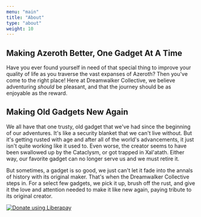 ```yaml
---
menu: "main"
title: "About"
type: "about"
weight: 10
---
```


## Making Azeroth Better, One Gadget At A Time

Have you ever found yourself in need of that special thing to improve your quality of life as you traverse the vast expanses of Azeroth? Then you've come to the right place! Here at Dreamwalker Collective, we believe adventuring _should_ be pleasant, and that the journey should be as enjoyable as the reward.

## Making Old Gadgets New Again

We all have that one trusty, old gadget that we've had since the beginning of our adventures. It's like a security blanket that we can't live without. But it's getting rusted with age and after all of the world's advancements, it just isn't quite working like it used to. Even worse, the creator seems to have been swallowed up by the Cataclysm, or got trapped in Xal'atath. Either way, our favorite gadget can no longer serve us and we must retire it.

But sometimes, a gadget is so good, we just can't let it fade into the annals of history with its original maker. That's when the Dreamwalker Collective steps in. For a select few gadgets, we pick it up, brush off the rust, and give it the love and attention needed to make it like new again, paying tribute to its original creator.

<a href="https://liberapay.com/Dreamwalker-Collective/donate"><img alt="Donate using Liberapay" src="https://liberapay.com/assets/widgets/donate.svg"></a>
